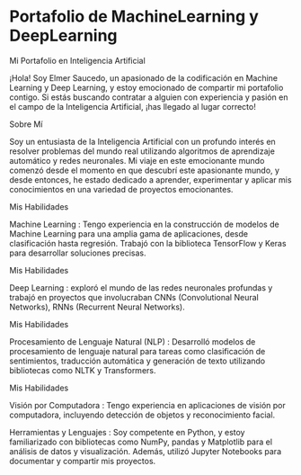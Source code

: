 # Portafolio de MachineLearning y DeepLearning
Mi Portafolio en Inteligencia Artificial

¡Hola! Soy Elmer Saucedo, un apasionado de la codificación en Machine Learning y Deep Learning, y estoy emocionado de compartir mi portafolio contigo. Si estás buscando contratar a alguien con experiencia y pasión en el campo de la Inteligencia Artificial, ¡has llegado al lugar correcto!

Sobre Mí

Soy un entusiasta de la Inteligencia Artificial con un profundo interés en resolver problemas del mundo real utilizando algoritmos de aprendizaje automático y redes neuronales. Mi viaje en este emocionante mundo comenzó desde el momento en que descubrí este apasionante mundo, y desde entonces, he estado dedicado a aprender, experimentar y aplicar mis conocimientos en una variedad de proyectos emocionantes.

Mis Habilidades

Machine Learning : Tengo experiencia en la construcción de modelos de Machine Learning para una amplia gama de aplicaciones, desde clasificación hasta regresión. Trabajó con la biblioteca TensorFlow y Keras para desarrollar soluciones precisas.

Mis Habilidades

Deep Learning : exploró el mundo de las redes neuronales profundas y trabajó en proyectos que involucraban CNNs (Convolutional Neural Networks), RNNs (Recurrent Neural Networks).

Mis Habilidades

Procesamiento de Lenguaje Natural (NLP) : Desarrolló modelos de procesamiento de lenguaje natural para tareas como clasificación de sentimientos, traducción automática y generación de texto utilizando bibliotecas como NLTK y Transformers.

Mis Habilidades

Visión por Computadora : Tengo experiencia en aplicaciones de visión por computadora, incluyendo detección de objetos y reconocimiento facial.

Herramientas y Lenguajes : Soy competente en Python, y estoy familiarizado con bibliotecas como NumPy, pandas y Matplotlib para el análisis de datos y visualización. Además, utilizó Jupyter Notebooks para documentar y compartir mis proyectos.


